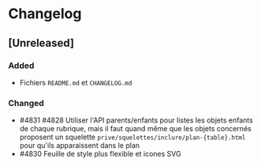 # Changelog

## [Unreleased]

### Added

- Fichiers `README.md` et `CHANGELOG.md`

### Changed

- #4831 #4828 Utiliser l'API parents/enfants pour listes les objets enfants de chaque rubrique, mais il faut quand même que les objets concernés proposent un squelette `prive/squelettes/inclure/plan-{table}.html` pour qu'ils apparaissent dans le plan
- #4830 Feuille de style plus flexible et icones SVG
